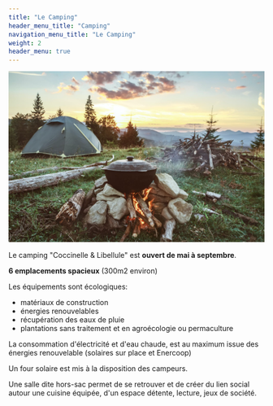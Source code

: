 ```yaml
---
title: "Le Camping"
header_menu_title: "Camping"
navigation_menu_title: "Le Camping"
weight: 2
header_menu: true
---
```


![Jane Doe](images/camping-sauvage.jpg)

Le camping "Coccinelle & Libellule" est **ouvert de mai à septembre**.

**6 emplacements spacieux** (300m2 environ)

Les équipements sont écologiques:

* matériaux de construction
* énergies renouvelables
* récupération des eaux de pluie
* plantations sans traitement et en agroécologie ou permaculture

La consommation d'électricité et d'eau chaude, est au maximum issue des énergies renouvelable (solaires sur place et Enercoop)

Un four solaire est mis à la disposition des campeurs.

Une salle dite hors-sac permet de se retrouver et de créer du lien social autour une cuisine équipée, d'un espace détente, lecture, jeux de société.
